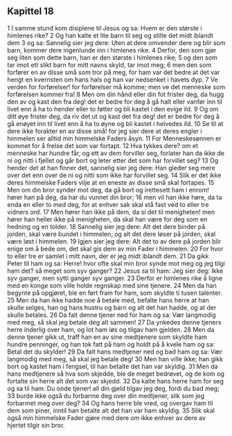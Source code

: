 ## Kapittel 18

1 I samme stund kom disiplene til Jesus og sa: Hvem er den største i himlenes rike?
2 Og han kalte et lite barn til seg og stilte det midt iblandt dem
3 og sa: Sannelig sier jeg dere: Uten at dere omvender dere og blir som barn, kommer dere ingenlunde inn i himlenes rike.
4 Derfor, den som gjør seg liten som dette barn, han er den største i himlenes rike;
5 og den som tar imot ett slikt barn for mitt navns skyld, tar imot meg;
6 men den som forfører en av disse små som tror på meg, for ham var det bedre at det var hengt en kvernsten om hans hals og han var nedsenket i havets dyp.
7 Ve verden for forførelser! for forførelser må komme; men ve det menneske som forførelsen kommer fra!
8 Men om din hånd eller din fot frister deg, da hugg den av og kast den fra deg! det er bedre for deg å gå halt eller vanfør inn til livet enn å ha to hender eller to føtter og bli kastet i den evige ild.
9 Og om ditt øye frister deg, da riv det ut og kast det fra deg! det er bedre for deg å gå enøyet inn til livet enn å ha to øyne og bli kastet i helvedes ild.
10 Se til at dere ikke forakter en av disse små! for jeg sier dere at deres engler i himmelen ser alltid min himmelske Faders åsyn.
11 For Menneskesønnen er kommet for å frelse det som var fortapt.
12 Hva tykkes dere? om et menneske har hundre får, og ett av dem forviller seg, forlater han da ikke de ni og nitti i fjellet og går bort og leter etter det som har forvillet seg?
13 Og hender det at han finner det, sannelig sier jeg dere: Han gleder seg mere over det enn over de ni og nitti som ikke har forvillet seg.
14 Slik er det ikke deres himmelske Faders vilje at en eneste av disse små skal fortapes.
15 Men om din bror synder mot deg, da gå bort og irettesett ham i enrom! hører han på deg, da har du vunnet din bror;
16 men vil han ikke høre, da ta enda en eller to med deg, for at enhver sak skal stå fast ved to eller tre vidners ord.
17 Men hører han ikke på dem, da si det til menigheten! men hører han heller ikke på menigheten, da skal han være for deg som en hedning og en tolder.
18 Sannelig sier jeg dere: Alt det dere binder på jorden, skal være bundet i himmelen, og alt det dere løser på jorden, skal være løst i himmelen.
19 Igjen sier jeg dere: Alt det to av dere på jorden blir enige om å bede om, det skal gis dem av min Fader i himmelen.
20 For hvor to eller tre er samlet i mitt navn, der er jeg midt iblandt dem.
21 Da gikk Peter til ham og sa: Herre! hvor ofte skal min bror synde mot meg og jeg tilgi ham det? så meget som syv ganger?
22 Jesus sa til ham: Jeg sier deg: Ikke syv ganger, men sytti ganger syv ganger.
23 Derfor er himlenes rike å ligne med en konge som ville holde regnskap med sine tjenere.
24 Men da han begynte på opgjøret, ble en ført fram for ham, som skyldte ti tusen talenter.
25 Men da han ikke hadde noe å betale med, befalte hans herre at han skulle selges, han og hans hustru og barn og alt det han hadde, og at der skulle betales.
26 Da falt denne tjener ned for ham og sa: Vær langmodig med meg, så skal jeg betale deg alt sammen!
27 Da ynkedes denne tjeners herre inderlig over ham, og lot ham løs og tilgav ham gjelden.
28 Men da denne tjener gikk ut, traff han en av sine medtjenere som skyldte ham hundre penninger, og han tok fatt på ham og holdt på å kvele ham og sa: Betal det du skylder!
29 Da falt hans medtjener ned og bad ham og sa: Vær langmodig med meg, så skal jeg betale deg!
30 Men han ville ikke; han gikk bort og kastet ham i fengsel, til han betalte det han var skyldig.
31 Men da hans medtjenere så hva som skjedde, ble de meget bedrøvet, og de kom og fortalte sin herre alt det som var skjedd.
32 Da kalte hans herre ham for seg og sa til ham: Du onde tjener! all din gjeld tilgav jeg deg, fordi du bad meg;
33 burde ikke også du forbarme deg over din medtjener, slik som jeg forbarmet meg over deg?
34 Og hans herre ble vred, og overgav ham til dem som piner, inntil han betalte alt det han var ham skyldig.
35 Slik skal også min himmelske Fader gjøre med dere om ikke enhver av dere av hjertet tilgir sin bror.
